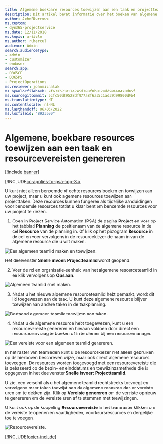 ```yaml
---
title: Algemene boekbare resources toewijzen aan een taak en projectteam
description: Dit artikel bevat informatie over het boeken van algemene resources aan taken en projectteams.
author: JohnPBurrows
ms.custom:
- dyn365-projectservice
ms.date: 12/11/2018
ms.topic: article
ms.author: ruhercul
audience: Admin
search.audienceType:
- admin
- customizer
- enduser
search.app:
- D365CE
- D365PS
- ProjectOperations
ms.reviewer: johnmichalak
ms.openlocfilehash: 9f67ab7381747e5d780f8b0024dd98ae8420d05f
ms.sourcegitcommit: 6cfc50d89528df977a8f6a55c1ad39d99800d9b4
ms.translationtype: HT
ms.contentlocale: nl-NL
ms.lasthandoff: 06/03/2022
ms.locfileid: "8923550"
---
```

# <a name="assign-generic-bookable-resources-to-a-task-and-generate-resource-requirements"></a>Algemene, boekbare resources toewijzen aan een taak en resourcevereisten genereren 

[!include [banner](../includes/psa-now-project-operations.md)]

[!INCLUDE[cc-applies-to-psa-app-3.x](../includes/cc-applies-to-psa-app-3x.md)]

U kunt niet alleen benoemde of echte resources boeken en toewijzen aan uw project, maar u kunt ook algemene resources toewijzen aan projecttaken. Deze resources kunnen fungeren als tijdelijke aanduidingen voor benoemde resources totdat u klaar bent om benoemde resources voor uw project te kiezen. 

1. Open in Project Service Automation (PSA) de pagina **Project** en voer op het tabblad **Planning** de positienaam van de algemene resource in de cel **Resource** van de planning in. Of klik op het pictogram **Resource** in de cel en voer vervolgens in de resourcekiezer de naam in van de algemene resource die u wilt maken.

![Een algemeen teamlid maken en toewijzen.](media/RM-how-to-9.png)

Het deelvenster **Snelle invoer: Projectteamlid** wordt geopend. 

2. Voer de rol en organisatie-eenheid van het algemene resourceteamlid in en klik vervolgens op **Opslaan**.

![Algemeen teamlid snel maken.](media/RM-how-to-10.png)

3. Nadat u het nieuwe algemene resourceteamlid hebt gemaakt, wordt dit lid toegewezen aan de taak. U kunt deze algemene resource blijven toewijzen aan andere taken in de taakplanning.

![Bestaand algemeen teamlid toewijzen aan taken.](media/RM-how-to-11.png)

4. Nadat u de algemene resource hebt toegewezen, kunt u een resourcevereiste genereren en hieraan voldoen door direct een resourceaanvraag te boeken of in te dienen bij een resourcemanager.

![Een vereiste voor een algemeen teamlid genereren.](media/RM-how-to-12.png)

In het raster van teamleden kunt u de resourcekiezer niet alleen gebruiken op de hierboven beschreven wijze, maar ook direct algemene resources toevoegen. De resources worden toegevoegd met een resourcevereiste die is gebaseerd op de begin- en einddatums en toewijzingsmethode die is opgegeven in het deelvenster **Snelle invoer: Projectteamlid**.

U ziet een verschil als u het algemene teamlid rechtstreeks toevoegt en vervolgens meer taken toewijst aan de algemene resource dan er vereiste uren om te dekken zijn. Klik op **Vereiste genereren** om de vereiste opnieuw te genereren om de vereiste uren af te stemmen met toewijzingen.

U kunt ook op de koppeling **Resourcevereiste** in het teamraster klikken om de vereiste te openen en vaardigheden, voorkeursresources en dergelijke toe te voegen.

![Resourcevereiste.](media/RM-how-to-13.png)



[!INCLUDE[footer-include](../includes/footer-banner.md)]
